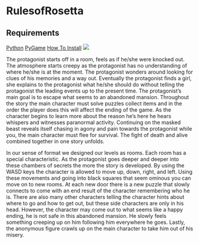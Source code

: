 # RulesofRosetta

<h2>Requirements</h2>
<a href="https://www.python.org/downloads/">Python</a>
<a href="https://www.lfd.uci.edu/~gohlke/pythonlibs/#pygame">PyGame</a>
<a href="https://www.youtube.com/watch?v=_GikMdhAhv0">How To Install</a>

<img src="https://github.com/jlam1490/RulesofRosetta/blob/master/ror%20ss4.PNG">

<p>
        The protagonist starts off in a room, feels as if he/she were knocked out. The atmosphere starts creepy as the protagonist has no understanding of where he/she is at the moment. The protagonist wonders around looking for clues of his memories and a way out. Eventually the protagonist finds a girl, she explains to the protagonist what he/she should do without telling the protagonist the leading events up to the present time. The protagonist’s main goal is to escape what seems to an abandoned mansion. Throughout the story the main character must solve puzzles collect items and in the order the player does this will affect the ending of the game. As the character begins to learn more about the reason he’s here he hears whispers and  witnesses paranormal activity. Continuing on the masked beast reveals itself chasing in agony and pain towards the protagonist while you, the main character must flee for survival. The fight of death and alive combined together in one story unfolds.
</p>
<p>
  	    In our sense of format we designed our levels as rooms. Each room has a special characteristic. As the protagonist goes deeper and deeper into these chambers of secrets the more the story is developed. By using the WASD keys the character is allowed to move up, down, right, and left. Using these movements and going into black squares that seem ominous you can move on to new rooms. At each new door there is a new puzzle that slowly connects to come with an end result of the character remembering who he is. There are also many other characters telling the character hints about where to go and how to get out, but these side characters are only in his head. However, the character may come out to what seems like a happy ending, he is not safe in this abandoned mansion. He slowly feels something creeping up on him following him everywhere he goes. Lastly, the anonymous figure crawls up on the main character to take him out of his misery. 
</p>
